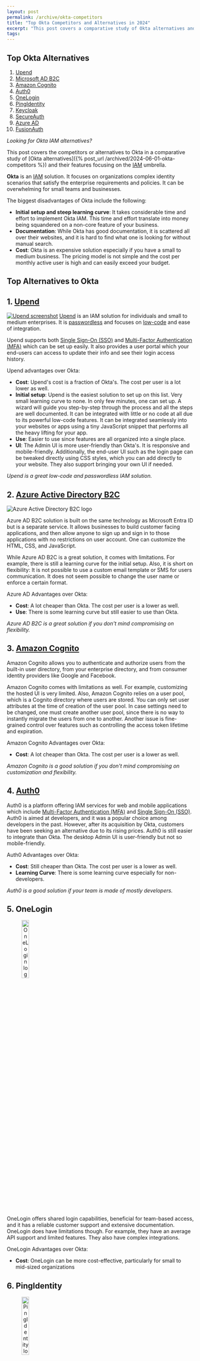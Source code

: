 ```yaml
---
layout: post
permalink: /archive/okta-competitors
title: "Top Okta Competitors and Alternatives in 2024"
excerpt: "This post covers a comparative study of Okta alternatives and their features."
tags:
---
```



## Top Okta Alternatives
1. [Upend](#upend)
1. [Microsoft AD B2C](#azure-b2c)
1. [Amazon Cognito](#amazon-cognito)
1. [Auth0](#auth0)
1. [OneLogin](#onelogin)
1. [PingIdentity](#pingidentity)
1. [Keycloak](#keycloak)
1. [SecureAuth](#secureauth)
1. [Azure AD](#azure_ad)
1. [FusionAuth](#fusionauth)



<em>Looking for Okta IAM alternatives?</em> 

This post covers the competitors or alternatives to Okta in a comparative study of [Okta alternatives]({% post_url /archived/2024-06-01-okta-competitors %}) and their features focusing on the <a href="https://en.wikipedia.org/wiki/Identity_management" target="blank">IAM</a> umbrella.

<a id="okta-disadvantages"></a>
**Okta** is an <a href="https://en.wikipedia.org/wiki/Identity_management" target="blank">IAM</a> solution. It focuses on organizations complex identity scenarios that satisfy the enterprise requirements and policies. It can be overwhelming for small teams and businesses.

The biggest disadvantages of Okta include the following:
- **Initial setup and steep learning curve**: It takes considerable time and effort to implement Okta IAM. This time and effort translate into money being squandered on a non-core feature of your business.
- **Documentation**: While Okta has good documentation, it is scattered all over their websites, and it is hard to find what one is looking for without manual search.
- **Cost**: Okta is an expensive solution especially if you have a small to medium business. The pricing model is not simple and the cost per monthly active user is high and can easily exceed your budget.

<a id="alternatives-to-okta"></a>
## Top Alternatives to Okta


<a id="upend"></a>
## 1. <a href="https://app.upend.cc" target="blank">Upend</a>
<a href="https://app.upend.cc" target="_blank"><img alt="Upend screenshot" src="/images/posts/archived/upend-screenshot.png"></a>
<a href="https://app.upend.cc" target="blank">Upend</a> is an IAM solution for individuals and small to medium enterprises. It is <a href="https://en.wikipedia.org/wiki/Passwordless_authentication" target="blank">passwordless</a> and  focuses on <a href="https://en.wikipedia.org/wiki/Low-code_development_platform"  target="blank">low-code</a> and ease of integration. 

Upend supports both <a href="https://en.wikipedia.org/wiki/Single_sign-on" target="blank">Single Sign-On (SSO)</a> and <a href="https://en.wikipedia.org/wiki/Multi-factor_authentication" target="blank">Multi-Factor Authentication (MFA)</a> which can be set up easily. It also provides a user portal which your end-users can access to update their info and see their login access history.

Upend advantages over Okta:
- **Cost**: Upend's cost is a fraction of Okta's. The cost per user is a lot lower as well.
- **Initial setup**: Upend is the easiest solution to set up on this list. Very small learning curve to none. In only few minutes, one can set up. A wizard will guide you step-by-step through the process and all the steps are well documented. It can be integrated with little or no code at all due to its powerful low-code features. It can be integrated seamlessly into your websites or apps using a tiny JavaScript snippet that performs all the heavy lifting for your app.
- **Use**: Easier to use since features are all organized into a single place.
- **UI**: The Admin UI is more user-friendly than Okta's. It is responsive and  mobile-friendly. Additionally, the end-user UI such as the login page can be tweaked directly using CSS styles, which you can add directly to your website. They also support bringing your own UI if needed.

<em>Upend is a great low-code and passwordless IAM solution.</em>

<a id="azure-b2c"></a>
## 2. <a href="https://learn.microsoft.com/en-us/azure/active-directory-b2c/technical-overview" target="blank">Azure Active Directory B2C</a>

<img alt="Azure Active Directory B2C logo" src="/images/posts/archived/microsoft-azure-b2c.png">

Azure AD B2C solution is built on the same technology as Microsoft Entra ID but is a separate service. It allows businesses to build customer facing applications, and then allow anyone to sign up and sign in to those applications with no restrictions on user account. One can customize the HTML, CSS, and JavaScript. 

While Azure AD B2C is a great solution, it comes with limitations. For example, there is still a learning curve for the initial setup. Also, it is short on flexibility: It is not possible to use a custom email template or SMS for users communication. It does not seem possible to change the user name or enforce a certain format.

Azure AD Advantages over Okta:
- **Cost**: A lot cheaper than Okta. The cost per user is a lower as well.
- **Use**: There is some learning curve but still easier to use than Okta.

<em>Azure AD B2C is a great solution if you don't mind compromising on flexibility.</em>


<a id="amazon-cognito"></a>
## 3. <a href="https://docs.aws.amazon.com/cognito" target="blank">Amazon Cognito</a>

Amazon Cognito allows you to authenticate and authorize users from the built-in user directory, from your enterprise directory, and from consumer identity providers like Google and Facebook.

Amazon Cognito comes with limitations as well. For example, customizing the hosted UI is very limited. Also, Amazon Cognito relies on a user pool, which is a Cognito directory where users are stored. You can only set user attributes at the time of creation of the user pool. In case settings need to be changed, one must create another user pool, since there is no way to instantly migrate the users from one to another. Another issue is fine-grained control over features such as controlling the access token lifetime and expiration.

Amazon Cognito Advantages over Okta:
- **Cost**: A lot cheaper than Okta. The cost per user is a lower as well.

<em>Amazon Cognito is a good solution if you don't mind compromising on customization and flexibility.</em>


<a id="auth0"></a>
## 4. <a href="https://auth0.com/" target="blank">Auth0</a>

Auth0 is a platform offering IAM services for web and mobile applications which include <a href="https://en.wikipedia.org/wiki/Multi-factor_authentication" target="blank">Multi-Factor Authentication (MFA)</a> and <a href="https://en.wikipedia.org/wiki/Single_sign-on" target="blank">Single Sign-On (SSO)</a>. Auth0 is aimed at developers, and it was a popular choice among developers in the past. However, after its acquisition by Okta, customers have been seeking an alternative due to its rising prices.
Auth0 is still easier to integrate than Okta. The desktop Admin UI is user-friendly but not so mobile-friendly.

Auth0 Advantages over Okta:
- **Cost**: Still cheaper than Okta. The cost per user is a lower as well.
- **Learning Curve**: There is some learning curve especially for non-developers.

<em>Auth0 is a good solution if your team is made of mostly developers.</em>


<a id="onelogin"></a>
## 5. OneLogin
<img style="width: 20%; text-align: center;" alt="OneLogin logo" src="/images/posts/archived/89e60be5-2688-4f1c-ae9f-5052ce430afc.svg">

OneLogin offers shared login capabilities, beneficial for team-based access, and it has a reliable customer support and extensive documentation. 
OneLogin does have limitations though. For example, they have an average API support and limited features. 
They also have complex integrations.

OneLogin Advantages over Okta:
- **Cost**: OneLogin can be more cost-effective, particularly for small to mid-sized organizations


<a id="pingidentity"></a>
## 6. PingIdentity
<img style="width: 20%; text-align: center;" alt="PingIdentity logo" src="/images/posts/archived/e0c09151-45d5-42ba-ac3b-eaf5c36f940f.svg">

PingIdentity excels in complex, large-scale environments. It is ideal for large organizations with complex requirements.
It has strong integration capabilities with various applications and identity providers. PingIdentity provides advanced security features, including adaptive authentication and <a href="https://en.wikipedia.org/wiki/Multi-factor_authentication" target="blank">Multi-Factor Authentication (MFA)</a>. It is also customizable to fit specific business needs.
However, PingIdentity can be complex and time-consuming to set up and manage.

PingIdentity Advantages over Okta:
- **Support**: PingIdentity has good customer support

<a id="keycloak"></a>
## 7. Keycloak
<img style="width: 20%; text-align: center;" alt="Keycloak logo" src="/images/posts/archived/2646e22e-8bc9-4598-99c9-0a68d775832b.svg">

Keycloak is open source. It is free to use and highly customizable. Keycloak offers <a href="https://en.wikipedia.org/wiki/Single_sign-on" target="blank">Single Sign-On (SSO)</a>, <a href="https://en.wikipedia.org/wiki/Multi-factor_authentication" target="blank">Multi-Factor Authentication (MFA)</a>, and social login.
It has strong community backing with extensive documentation and integrates well with various applications and identity providers.
However, Keycloak requires more effort and expertise to set up and configure. The ongoing maintenance and updates can be resource-intensive.
It might need significant resources for high performance.


Keycloak Advantages over Okta:
- **Cost**: Keycloak is open-source and free, while Okta is a premium service.



<a id="secureauth"></a>

## 8. SecureAuth

SecureAuth integrates well with legacy systems and diverse IT environments. It is highly customizable security policies and authentication flows.
SecureAuth emphasizes adaptive authentication and <a href="https://en.wikipedia.org/wiki/Multi-factor_authentication" target="blank">Multi-Factor Authentication (MFA)</a>. However, the initial configuration can be complicated, and 
it has slower customer support. Additionally, SecureAuth can be costly, especially for smaller businesses. 


SecureAuth Advantages over Okta:
- **Legacy System Support**: SecureAuth integrates well with legacy systems.



<a id="azure_ad"></a>

## 9. Azure AD

Azure AD integrates well with Microsoft products and services, and it  can handle large enterprise environments efficiently.
It offers robust security features including Conditional Access and <a href="https://en.wikipedia.org/wiki/Multi-factor_authentication" target="blank">Multi-Factor Authentication (MFA)</a>. However, 
it can be complex to configure, especially for non-Microsoft environments and has a steep learning curve.


Azure AD Advantages over Okta:
- **Cost**: Azure AD can be more cost-effective for existing Microsoft users.
- **Integration**: Azure AD is ideal for Microsoft-centric environments, while Okta offers broader third-party integrations.


<a id="fusionauth"></a>

## 10. FusionAuth
FusionAuth is customizable with support for various authentication methods. It includes multi-factor authentication (MFA), single sign-on (SSO), and comprehensive user management. FusionAuth can handle a large number of users, suitable for both small and large organizations.
However, the initial setup and configuration can be complex, and its administrative UI may not be as intuitive. 
It also requires a learning curve due to its extensive features and customization options.

FusionAuth Advantages over Okta:
- **Cost**:  FusionAuth offers a more flexible pricing structure, which may be more affordable for certain users, while Okta tends to be more expensive.

